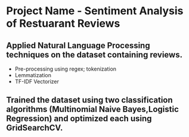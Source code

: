 # Project Name - Sentiment Analysis of Restuarant Reviews

## Applied Natural Language Processing techniques on the dataset containing reviews.
-	Pre-processing using regex; tokenization
-	Lemmatization
-	TF-IDF Vectorizer
## Trained the dataset using two classification algorithms (Multinomial Naive Bayes,Logistic Regression) and optimized each using GridSearchCV. 

